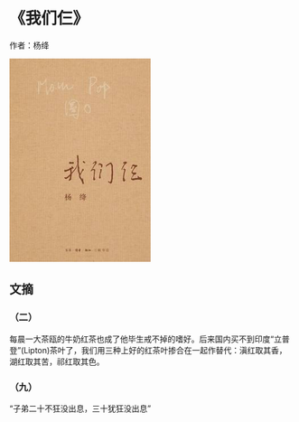 # 《我们仨》

作者：杨绛

![](images/20250617191714.jpg)
## 文摘
### （二）

每晨一大茶瓯的牛奶红茶也成了他毕生戒不掉的嗜好。后来国内买不到印度“立普登”(Lipton)茶叶了，我们用三种上好的红茶叶掺合在一起作替代：滇红取其香，湖红取其苦，祁红取其色。

### （九）

“子弟二十不狂没出息，三十犹狂没出息”
